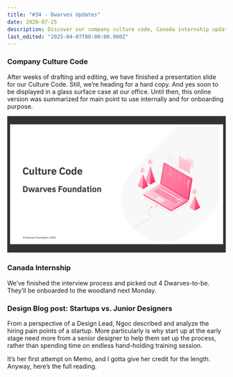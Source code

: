 ```yaml
---
title: "#34 - Dwarves Updates"
date: 2020-07-25
description: Discover our company culture code, Canada internship updates, and insights on startups hiring junior designers from a design lead’s perspective in this concise blog post.
last_edited: "2025-04-07T00:00:00.000Z"
---
```


### Company Culture Code

After weeks of drafting and editing, we have finished a presentation slide for our Culture Code. Still, we’re heading for a hard copy. And yes soon to be displayed in a glass surface case at our office. Until then, this online version was summarized for main point to use internally and for onboarding purpose.

![](assets/notion-image-1744007024890-od6xi.webp)

### Canada Internship

We’ve finished the interview process and picked out 4 Dwarves-to-be. They’ll be onboarded to the woodland next Monday.

### Design Blog post: Startups vs. Junior Designers

From a perspective of a Design Lead, Ngoc described and analyze the hiring pain points of a startup. More particularly is why start up at the early stage need more from a senior designer to help them set up the process, rather than spending time on endless hand-holding training session.

It’s her first attempt on Memo, and I gotta give her credit for the length. Anyway, here’s the full reading.
